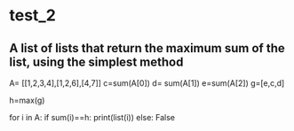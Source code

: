 # test_2
## A list of lists that return the maximum sum of the list, using the simplest method
A= [[1,2,3,4],[1,2,6],[4,7]]
c=sum(A[0])
d= sum(A[1])
e=sum(A[2])
g=[e,c,d]

h=max(g)

for i in A:
    if sum(i)==h:
        print(list(i))
else:
    False
